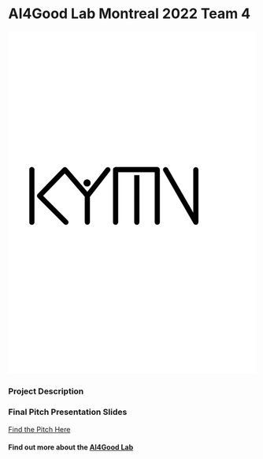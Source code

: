 # AI4Good Lab Montreal 2022 Team 4 
![KYMN](https://github.com/ksek87/KYMN-AI4GoodLab-MTL2022/blob/main/logo/logo.png)

### Project Description

### Final Pitch Presentation Slides
[Find the Pitch Here](https://drive.google.com/file/d/1CrqNLR-MM7oVQnEfloIPJyEXDKCPh2od/view?usp=sharing)

#### Find out more about the [AI4Good Lab](https://www.ai4goodlab.com/)

